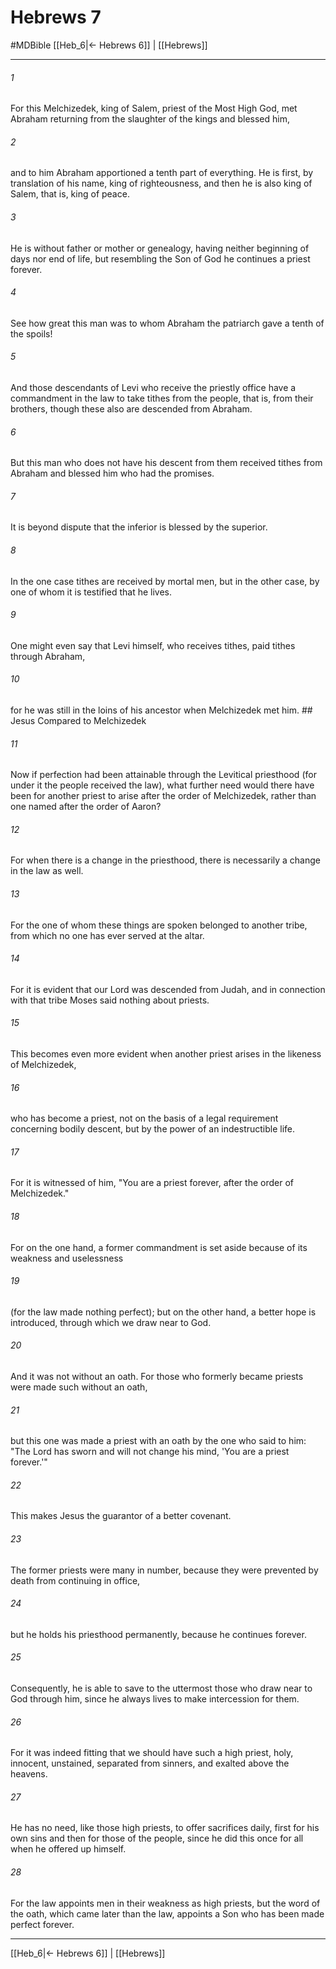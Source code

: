 # Hebrews 7
#MDBible
[[Heb_6|← Hebrews 6]] | [[Hebrews]]

***

###### 1 

For this Melchizedek, king of Salem, priest of the Most High God, met Abraham returning from the slaughter of the kings and blessed him, 

###### 2 

and to him Abraham apportioned a tenth part of everything. He is first, by translation of his name, king of righteousness, and then he is also king of Salem, that is, king of peace. 

###### 3 

He is without father or mother or genealogy, having neither beginning of days nor end of life, but resembling the Son of God he continues a priest forever. 

###### 4 

See how great this man was to whom Abraham the patriarch gave a tenth of the spoils! 

###### 5 

And those descendants of Levi who receive the priestly office have a commandment in the law to take tithes from the people, that is, from their brothers, though these also are descended from Abraham. 

###### 6 

But this man who does not have his descent from them received tithes from Abraham and blessed him who had the promises. 

###### 7 

It is beyond dispute that the inferior is blessed by the superior. 

###### 8 

In the one case tithes are received by mortal men, but in the other case, by one of whom it is testified that he lives. 

###### 9 

One might even say that Levi himself, who receives tithes, paid tithes through Abraham, 

###### 10 

for he was still in the loins of his ancestor when Melchizedek met him. ## Jesus Compared to Melchizedek 

###### 11 

Now if perfection had been attainable through the Levitical priesthood (for under it the people received the law), what further need would there have been for another priest to arise after the order of Melchizedek, rather than one named after the order of Aaron? 

###### 12 

For when there is a change in the priesthood, there is necessarily a change in the law as well. 

###### 13 

For the one of whom these things are spoken belonged to another tribe, from which no one has ever served at the altar. 

###### 14 

For it is evident that our Lord was descended from Judah, and in connection with that tribe Moses said nothing about priests. 

###### 15 

This becomes even more evident when another priest arises in the likeness of Melchizedek, 

###### 16 

who has become a priest, not on the basis of a legal requirement concerning bodily descent, but by the power of an indestructible life. 

###### 17 

For it is witnessed of him, "You are a priest forever, after the order of Melchizedek." 

###### 18 

For on the one hand, a former commandment is set aside because of its weakness and uselessness 

###### 19 

(for the law made nothing perfect); but on the other hand, a better hope is introduced, through which we draw near to God. 

###### 20 

And it was not without an oath. For those who formerly became priests were made such without an oath, 

###### 21 

but this one was made a priest with an oath by the one who said to him: "The Lord has sworn and will not change his mind, 'You are a priest forever.'" 

###### 22 

This makes Jesus the guarantor of a better covenant. 

###### 23 

The former priests were many in number, because they were prevented by death from continuing in office, 

###### 24 

but he holds his priesthood permanently, because he continues forever. 

###### 25 

Consequently, he is able to save to the uttermost those who draw near to God through him, since he always lives to make intercession for them. 

###### 26 

For it was indeed fitting that we should have such a high priest, holy, innocent, unstained, separated from sinners, and exalted above the heavens. 

###### 27 

He has no need, like those high priests, to offer sacrifices daily, first for his own sins and then for those of the people, since he did this once for all when he offered up himself. 

###### 28 

For the law appoints men in their weakness as high priests, but the word of the oath, which came later than the law, appoints a Son who has been made perfect forever. 

***

[[Heb_6|← Hebrews 6]] | [[Hebrews]]
